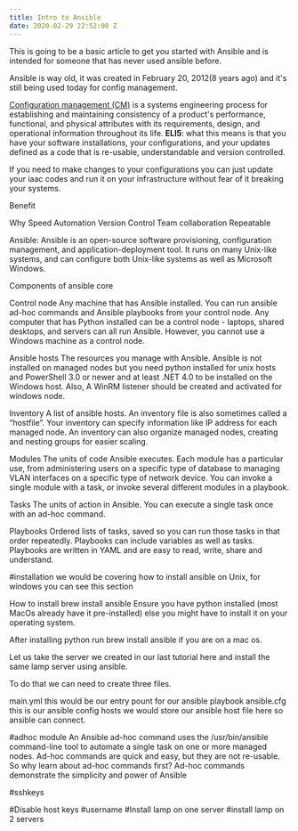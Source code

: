 ```yaml
---
title: Intro to Ansible
date: 2020-02-29 22:52:00 Z
---
```


This is going to be a basic article to get you started with Ansible and is intended for someone that has never used ansible before. 

Ansible is way old, it was created in February 20, 2012(8 years ago) and it's still being used today for config management.

[Configuration management (CM)](https://en.wikipedia.org/wiki/Configuration_management) is a systems engineering process for establishing and maintaining consistency of a product's performance, functional, and physical attributes with its requirements, design, and operational information throughout its life. **ELI5**: what this means is that you have your software installations, your configurations, and your updates defined as a code that is re-usable, understandable and version controlled. 

If you need to make changes to your configurations you can just update your iaac codes and run it on your infrastructure without fear of it breaking your systems.

Benefit

Why
Speed 
Automation
Version Control 
Team collaboration
Repeatable





Ansible: Ansible is an open-source software provisioning, configuration management, and application-deployment tool. It runs on many Unix-like systems, and can configure both Unix-like systems as well as Microsoft Windows.


Components of ansible core 


Control node
Any machine that has Ansible installed. You can run ansible ad-hoc commands and Ansible playbooks from your control node. Any computer that has Python installed can be a control node - laptops, shared desktops, and servers can all run Ansible. However, you cannot use a Windows machine as a control node. 

Ansible hosts
The resources you manage with Ansible. Ansible is not installed on managed nodes but you need python installed for unix hosts and PowerShell 3.0 or newer and at least .NET 4.0 to be installed on the Windows host. Also, A WinRM listener should be created and activated for windows node. 

Inventory
A list of ansible hosts. An inventory file is also sometimes called a “hostfile”. Your inventory can specify information like IP address for each managed node. An inventory can also organize managed nodes, creating and nesting groups for easier scaling. 

Modules
The units of code Ansible executes. Each module has a particular use, from administering users on a specific type of database to managing VLAN interfaces on a specific type of network device. You can invoke a single module with a task, or invoke several different modules in a playbook. 

Tasks
The units of action in Ansible. You can execute a single task once with an ad-hoc command.

Playbooks
Ordered lists of tasks, saved so you can run those tasks in that order repeatedly. Playbooks can include variables as well as tasks. Playbooks are written in YAML and are easy to read, write, share and understand. 


#installation we would be covering how to install ansible on Unix, for windows you can see this section 

How to install brew install ansible
Ensure you have python installed (most MacOs already have it pre-installed) else you might have to install it on your operating system.

After installing python run brew install ansible if you are on a mac os.

Let us take the server we created in our last tutorial here and install the same lamp server using ansible. 

To do that we can need to create three files.

main.yml this would be our entry pount for our ansible playbook
ansible.cfg this is our ansible config
hosts we would store our ansible host file here so ansible can connect.




#adhoc module
An Ansible ad-hoc command uses the /usr/bin/ansible command-line tool to automate a single task on one or more managed nodes. Ad-hoc commands are quick and easy, but they are not re-usable. So why learn about ad-hoc commands first? Ad-hoc commands demonstrate the simplicity and power of Ansible

#sshkeys

#Disable host keys
#username
#Install lamp on one server
#install lamp on 2 servers